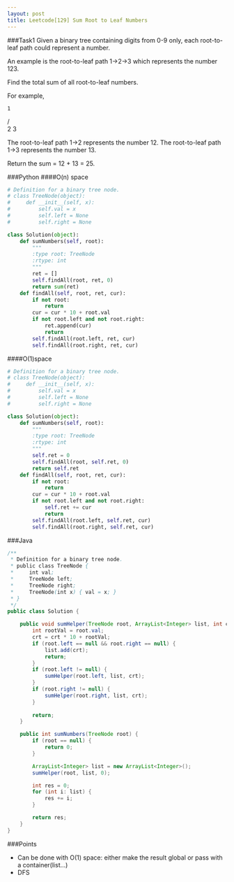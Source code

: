 ```yaml
---
layout: post
title: Leetcode[129] Sum Root to Leaf Numbers
---
```

###Task1
Given a binary tree containing digits from 0-9 only, each root-to-leaf path could represent a number.

An example is the root-to-leaf path 1->2->3 which represents the number 123.

Find the total sum of all root-to-leaf numbers.

For example,

    1
   / \
  2   3
  
The root-to-leaf path 1->2 represents the number 12.
The root-to-leaf path 1->3 represents the number 13.

Return the sum = 12 + 13 = 25.

###Python
####O(n) space
```python
# Definition for a binary tree node.
# class TreeNode(object):
#     def __init__(self, x):
#         self.val = x
#         self.left = None
#         self.right = None

class Solution(object):
    def sumNumbers(self, root):
        """
        :type root: TreeNode
        :rtype: int
        """
        ret = []
        self.findAll(root, ret, 0)
        return sum(ret)
    def findAll(self, root, ret, cur):
        if not root:
            return
        cur = cur * 10 + root.val
        if not root.left and not root.right:
            ret.append(cur)
            return
        self.findAll(root.left, ret, cur)
        self.findAll(root.right, ret, cur)
```
####O(1)space
```python
# Definition for a binary tree node.
# class TreeNode(object):
#     def __init__(self, x):
#         self.val = x
#         self.left = None
#         self.right = None

class Solution(object):
    def sumNumbers(self, root):
        """
        :type root: TreeNode
        :rtype: int
        """
        self.ret = 0
        self.findAll(root, self.ret, 0)
        return self.ret
    def findAll(self, root, ret, cur):
        if not root:
            return
        cur = cur * 10 + root.val
        if not root.left and not root.right:
            self.ret += cur
            return
        self.findAll(root.left, self.ret, cur)
        self.findAll(root.right, self.ret, cur)
```
###Java

```java
/**
 * Definition for a binary tree node.
 * public class TreeNode {
 *     int val;
 *     TreeNode left;
 *     TreeNode right;
 *     TreeNode(int x) { val = x; }
 * }
 */
public class Solution {

	public void sumHelper(TreeNode root, ArrayList<Integer> list, int crt) {
		int rootVal = root.val;
		crt = crt * 10 + rootVal;
		if (root.left == null && root.right == null) {
			list.add(crt);
			return;
		}
		if (root.left != null) {
			sumHelper(root.left, list, crt);
		}
		if (root.right != null) {
			sumHelper(root.right, list, crt);
		}
		
		return;
	}

    public int sumNumbers(TreeNode root) {
        if (root == null) {
        	return 0;
        }

        ArrayList<Integer> list = new ArrayList<Integer>();
        sumHelper(root, list, 0);

        int res = 0;
        for (int i: list) {
        	res += i;
        }

        return res;
    }
}

```

###Points

* Can be done with O(1) space: either make the result global or pass with a container(list...)
* DFS